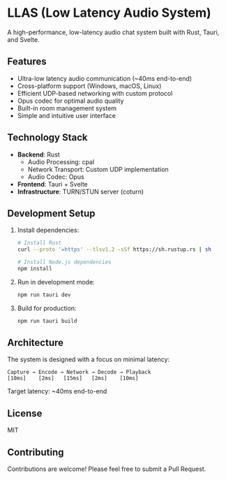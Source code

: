 # LLAS (Low Latency Audio System)

A high-performance, low-latency audio chat system built with Rust, Tauri, and Svelte.

## Features

- Ultra-low latency audio communication (~40ms end-to-end)
- Cross-platform support (Windows, macOS, Linux)
- Efficient UDP-based networking with custom protocol
- Opus codec for optimal audio quality
- Built-in room management system
- Simple and intuitive user interface

## Technology Stack

- **Backend**: Rust
  - Audio Processing: cpal
  - Network Transport: Custom UDP implementation
  - Audio Codec: Opus
- **Frontend**: Tauri + Svelte
- **Infrastructure**: TURN/STUN server (coturn)

## Development Setup

1. Install dependencies:
   ```bash
   # Install Rust
   curl --proto '=https' --tlsv1.2 -sSf https://sh.rustup.rs | sh

   # Install Node.js dependencies
   npm install
   ```

2. Run in development mode:
   ```bash
   npm run tauri dev
   ```

3. Build for production:
   ```bash
   npm run tauri build
   ```

## Architecture

The system is designed with a focus on minimal latency:

```
Capture → Encode → Network → Decode → Playback
[10ms]    [2ms]   [15ms]   [2ms]    [10ms]
```

Target latency: ~40ms end-to-end

## License

MIT

## Contributing

Contributions are welcome! Please feel free to submit a Pull Request.